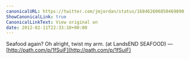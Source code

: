 ```yaml
---
canonicalURL: https://twitter.com/jmjordan/status/168462606850469890
ShowCanonicalLink: true
CanonicalLinkText: View original on
date: 2012-02-11T22:33:10+00:00
---
```

Seafood again? Oh alright, twist my arm. (at LandsEND SEAFOOD) — [http://path.com/p/1fSuiF](http://path.com/p/1fSuiF)